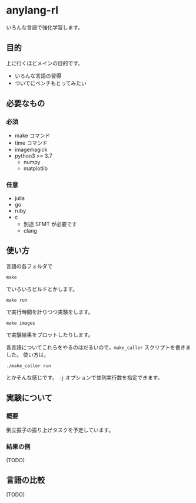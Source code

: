 # anylang-rl

いろんな言語で強化学習します。

## 目的

上に行くほどメインの目的です。

- いろんな言語の習得
- ついでにベンチもとってみたい

## 必要なもの

### 必須

- make コマンド
- time コマンド
- imagemagick
- python3 >= 3.7
  - numpy
  - matplotlib

### 任意

- julia
- go
- ruby
- c
  - 別途 SFMT が必要です
  - clang

## 使い方

言語の各フォルダで

```
make
```

でいろいろビルドとかします。

```
make run
```

で実行時間を計りつつ実験をします。

```
make images
```

で実験結果をプロットしたりします。

各言語についてこれらをやるのはだるいので，`make_caller` スクリプトを書きました。
使い方は，

```
./make_caller run
```

とかそんな感じです。
`-j` オプションで並列実行数を指定できます。

## 実験について

### 概要

倒立振子の振り上げタスクを予定しています。

### 結果の例

(TODO)

## 言語の比較

(TODO)
